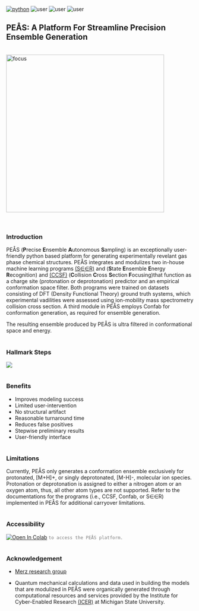 
[![python](https://img.shields.io/badge/Python-3.9-3776AB.svg?style=flat&logo=python&logoColor=white)](https://www.python.org) ![user](https://img.shields.io/badge/GoogleColab-grey?style=flat&logo=googlecolab) ![user](https://img.shields.io/badge/Chemodeling-App-yellow?) ![user](https://img.shields.io/badge/Userfriend-1.0-sgreen?) 



## PEÅS: A Platform For Streamline Precision Ensemble Generation
<br /><img align = "center" width="425" alt="focus" src="https://github.com/user-attachments/assets/58f358a2-8aa9-4152-a288-50c60c28d0cd">
<br />
<br />
#
### **Introduction**
PEÅS (**P**recise **E**nsemble **A**utonomous **S**ampling) is an exceptionally user-friendly python based platform for generating experimentally revelant gas phase chemical structures. PEÅS integrates and modulizes two in-house machine learning programs [(S∈∈R)](https://github.com/mitkeng/SEER) and (**S**tate **E**nsemble **E**nergy **R**ecognition) and [(CCSF)](https://github.com/mitkeng/CCS_Focusing) (**C**ollision **C**ross **S**ection **F**ocusing)that function as a charge site (protonation or deprotonation) predictor and an empirical conformation space filter. Both programs were trained on datasets consisting of DFT (Density Functional Theory) ground truth systems, which experimental vadilities were assessed using ion-mobility mass spectrometry collision cross section. A third module in PEÅS employs Confab for conformation generation, as required for ensemble generation.

The resulting ensemble produced by PEÅS is ultra filtered in conformational space and energy.

#
### **Hallmark Steps**

<img align = "center" size="1200" src="https://github.com/user-attachments/assets/b06d9281-3927-4cc2-8f82-293d1757a5ea">

#
### **Benefits**
- Improves modeling success
- Limited user-intervention
- No structural artifact
- Reasonable turnaround time
- Reduces false positives
- Stepwise preliminary results
- User-friendly interface

#
### **Limitations**
Currently, PEÅS only generates a conformation ensemble exclusively for protonated, [M+H]+, or singly deprotonated, [M-H]-, molecular ion species. Protonation or deprotonation is assigned to either a nitrogen atom or an oxygen atom, thus, all other atom types are not supported. Refer to the documentations for the programs (i.e., CCSF, Confab, or S∈∈R) implemented in PEÅS for additional carryover limitations. 

#
### Accessibility
 [<img src="https://colab.research.google.com/assets/colab-badge.svg" alt="Open In Colab">](https://colab.research.google.com/drive/1zuXFbOpdVfl6mGeSy_ydBIoPKtFji6vu#scrollTo=Ul_OFH_c2jB5) <code style="color : grey">to access the PEÅS platform.</code>
<br />

#
### Acknowledgement 
-   [Merz research group](https://github.com/merzlab) 

-   Quantum mechanical calculations and data used in building the models that are modulized in PEÅS were organically generated through computational resources and services provided by the Institute for Cyber-Enabled Research [(ICER)](https://github.com/MSU-iCER) at Michigan State University.

<br/>
